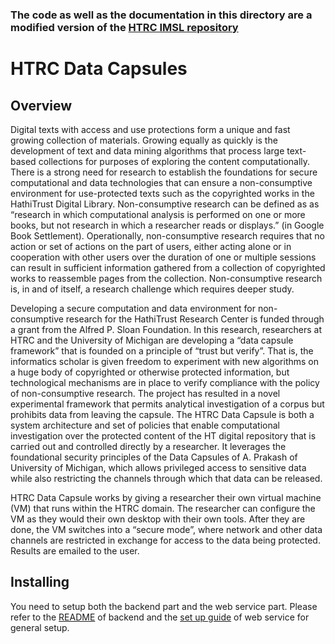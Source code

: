 ### The code as well as the documentation in this directory are a modified version of the [HTRC IMSL repository](https://github.com/htrc/HTRC-DataCapsules/tree/IMSL)

HTRC Data Capsules
================================

Overview
--------
Digital texts with access and use protections form a unique and fast growing collection of materials. Growing equally as quickly is the development of text and data mining algorithms that process large text-based collections for purposes of exploring the content computationally. There is a strong need for research to establish the foundations for secure computational and data technologies that can ensure a non-consumptive environment for use-protected texts such as the copyrighted works in the HathiTrust Digital Library. Non-consumptive research can be defined as as “research in which computational analysis is performed on one or more books, but not research in which a researcher reads or displays.” (in Google Book Settlement). Operationally, non-consumptive research requires that no action or set of actions on the part of users, either acting alone or in cooperation with other users over the duration of one or multiple sessions can result in sufficient information gathered from a collection of copyrighted works to reassemble pages from the collection. Non-consumptive research is, in and of itself, a research challenge which requires deeper study.

Developing a secure computation and data environment for non-consumptive research for the HathiTrust Research Center is funded through a grant from the Alfred P. Sloan Foundation. In this research, researchers at HTRC and the University of Michigan are developing a “data capsule framework” that is founded on a principle of “trust but verify”. That is, the informatics scholar is given freedom to experiment with new algorithms on a huge body of copyrighted or otherwise protected information, but technological mechanisms are in place to verify compliance with the policy of non-consumptive research. 
The project has resulted in a novel experimental framework that permits analytical investigation of a corpus but prohibits data from leaving the capsule.  The HTRC Data Capsule is both a system architecture and set of policies that enable computational investigation over the protected content of the HT digital repository that is carried out and controlled directly by a researcher. It leverages the foundational security principles of the Data Capsules of A. Prakash of University of Michigan, which allows privileged access to sensitive data while also restricting the channels through which that data can be released. 

HTRC Data Capsule works by giving a researcher their own virtual machine (VM) that runs within the HTRC domain.  The researcher can configure the VM as they would their own desktop with their own tools.  After they are done, the VM switches into a “secure mode”, where network and other data channels are restricted in exchange for access to the data being protected. Results are emailed to the user.

Installing
----------
You need to setup both the backend part and the web service part. Please refer to the [README] of backend and the [set up guide] of web service for general setup. 

[README]:https://github.com/htrc/HTRC-Data-Capsules/blob/master/backend/README
[set up guide]:https://github.com/htrc/HTRC-Data-Capsules/raw/master/webservice/Readme.pdf




